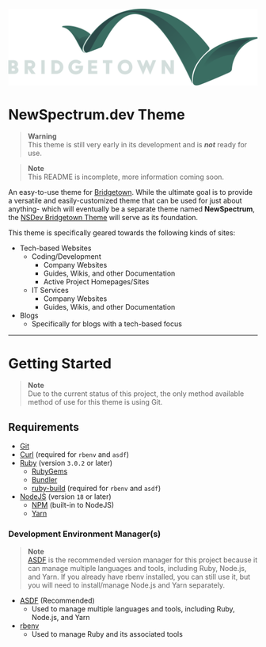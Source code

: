 [![Bridgetown](./.assets/images/bridgetown-logo.svg)](https://bridgetownrb.com/)


# NewSpectrum.dev Theme
> __Warning__<br />
> This theme is still very early in its development and is __*not*__ ready for use.

> __Note__<br />
> This README is incomplete, more information coming soon.

An easy-to-use theme for [Bridgetown](https://bridgetownrb.com/). While the ultimate goal is to provide a versatile and easily-customized theme that can be used for just about anything- which will eventually be a separate theme named __NewSpectrum__, the [NSDev Bridgetown Theme](#nsdev-theme) will serve as its foundation.

This theme is specifically geared towards the following kinds of sites:
- Tech-based Websites
    - Coding/Development
        - Company Websites
        - Guides, Wikis, and other Documentation
        - Active Project Homepages/Sites
    - IT Services
        - Company Websites
        - Guides, Wikis, and other Documentation
- Blogs
    - Specifically for blogs with a tech-based focus



---

# Getting Started
> __Note__<br />
> Due to the current status of this project, the only method available method of use for this theme is using Git.

## Requirements
- [Git](https://git-scm.com/)
- [Curl](https://curl.se/) (required for `rbenv` and `asdf`)
- [Ruby](https://www.ruby-lang.org/en/) (version `3.0.2` or later)
    - [RubyGems](https://rubygems.org/)
    - [Bundler](https://bundler.io/)
    - [ruby-build](https://github.com/rbenv/ruby-build) (required for `rbenv` and `asdf`)
- [NodeJS](https://nodejs.org/en/) (version `18` or later)
    - [NPM](https://www.npmjs.com/) (built-in to NodeJS)
    - [Yarn](https://yarnpkg.com/)


### Development Environment Manager(s)
> __Note__<br />
> [ASDF](https://asdf-vm.com/#/core-manage-asdf-vm) is the recommended version manager for this project because it can manage multiple languages and tools, including Ruby, Node.js, and Yarn. If you already have rbenv installed, you can still use it, but you will need to install/manage Node.js and Yarn separately.

- [ASDF](https://asdf-vm.com/#/core-manage-asdf-vm) (Recommended)
    - Used to manage multiple languages and tools, including Ruby, Node.js, and Yarn
- [rbenv](https://github.com/rbenv/rbenv)
    - Used to manage Ruby and its associated tools




<!-- 
While not required, it is highly recommended that you use __development environment managers__ when working with languages and systems including (but not limited to):
- [Ruby](https://www.ruby-lang.org/en/) and its associated tools/frameworks
    - Environment Managers for Ruby:
        - [ASDF](https://asdf-vm.com/#/core-manage-asdf-vm)
        - [rbenv](https://github.com/rbenv/rbenv)
    - [RubyGems](https://rubygems.org/)
        - Ruby's default package manager, which *should* be built-in to any Ruby installation after version `1.9`
        - Required for pretty much all projects related to Ruby
    - [Bundler](https://bundler.io/) (Ruby's dependency manager)
        - Ruby's default dependency manager, which *should* be built-in to any installation of RubyGems after version `1.3.6`
        - As a built-in tool for RubyGems, it *should* also be installed automatically with any Ruby installation (`v1.9` or later)
        - Also required for most projects related to Ruby
- [Node.js](https://nodejs.org/en/)
/-->

